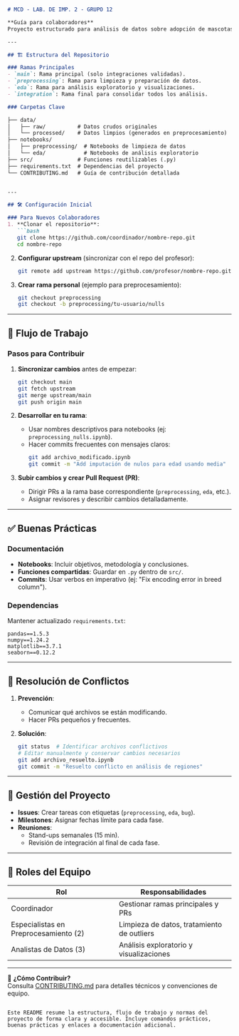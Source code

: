 ```markdown
# MCD - LAB. DE IMP. 2 - GRUPO 12 

**Guía para colaboradores**  
Proyecto estructurado para análisis de datos sobre adopción de mascotas, incluyendo preprocesamiento, EDA e integración de resultados.

---

## 🏗️ Estructura del Repositorio

### Ramas Principales
- `main`: Rama principal (solo integraciones validadas).
- `preprocessing`: Rama para limpieza y preparación de datos.
- `eda`: Rama para análisis exploratorio y visualizaciones.
- `integration`: Rama final para consolidar todos los análisis.

### Carpetas Clave

├── data/
│   ├── raw/          # Datos crudos originales
│   └── processed/    # Datos limpios (generados en preprocesamiento)
├── notebooks/
│   ├── preprocessing/  # Notebooks de limpieza de datos
│   └── eda/            # Notebooks de análisis exploratorio
├── src/              # Funciones reutilizables (.py)
├── requirements.txt  # Dependencias del proyecto
└── CONTRIBUTING.md   # Guía de contribución detallada


---

## 🛠️ Configuración Inicial

### Para Nuevos Colaboradores
1. **Clonar el repositorio**:
   ```bash
   git clone https://github.com/coordinador/nombre-repo.git
   cd nombre-repo
   ```

2. **Configurar upstream** (sincronizar con el repo del profesor):
   ```bash
   git remote add upstream https://github.com/profesor/nombre-repo.git
   ```

3. **Crear rama personal** (ejemplo para preprocesamiento):
   ```bash
   git checkout preprocessing
   git checkout -b preprocessing/tu-usuario/nulls
   ```

---

## 🔄 Flujo de Trabajo

### Pasos para Contribuir
1. **Sincronizar cambios** antes de empezar:
   ```bash
   git checkout main
   git fetch upstream
   git merge upstream/main
   git push origin main
   ```

2. **Desarrollar en tu rama**:
   - Usar nombres descriptivos para notebooks (ej: `preprocessing_nulls.ipynb`).
   - Hacer commits frecuentes con mensajes claros:
     ```bash
     git add archivo_modificado.ipynb
     git commit -m "Add imputación de nulos para edad usando media"
     ```

3. **Subir cambios y crear Pull Request (PR)**:
   - Dirigir PRs a la rama base correspondiente (`preprocessing`, `eda`, etc.).
   - Asignar revisores y describir cambios detalladamente.

---

## ✅ Buenas Prácticas

### Documentación
- **Notebooks**: Incluir objetivos, metodología y conclusiones.
- **Funciones compartidas**: Guardar en `.py` dentro de `src/`.
- **Commits**: Usar verbos en imperativo (ej: "Fix encoding error in breed column").

### Dependencias
Mantener actualizado `requirements.txt`:
```
pandas==1.5.3
numpy==1.24.2
matplotlib==3.7.1
seaborn==0.12.2
```

---

## 🚨 Resolución de Conflictos
1. **Prevención**:
   - Comunicar qué archivos se están modificando.
   - Hacer PRs pequeños y frecuentes.

2. **Solución**:
   ```bash
   git status  # Identificar archivos conflictivos
   # Editar manualmente y conservar cambios necesarios
   git add archivo_resuelto.ipynb
   git commit -m "Resuelto conflicto en análisis de regiones"
   ```

---

## 📌 Gestión del Proyecto
- **Issues**: Crear tareas con etiquetas (`preprocessing`, `eda`, `bug`).
- **Milestones**: Asignar fechas límite para cada fase.
- **Reuniones**: 
  - Stand-ups semanales (15 min).
  - Revisión de integración al final de cada fase.

---

## 👥 Roles del Equipo
| Rol | Responsabilidades |
|------|-------------------|
| Coordinador | Gestionar ramas principales y PRs |
| Especialistas en Preprocesamiento (2) | Limpieza de datos, tratamiento de outliers |
| Analistas de Datos (3) | Análisis exploratorio y visualizaciones |

---

📌 **¿Cómo Contribuir?**  
Consulta [CONTRIBUTING.md](CONTRIBUTING.md) para detalles técnicos y convenciones de equipo.
``` 

Este README resume la estructura, flujo de trabajo y normas del proyecto de forma clara y accesible. Incluye comandos prácticos, buenas prácticas y enlaces a documentación adicional.
